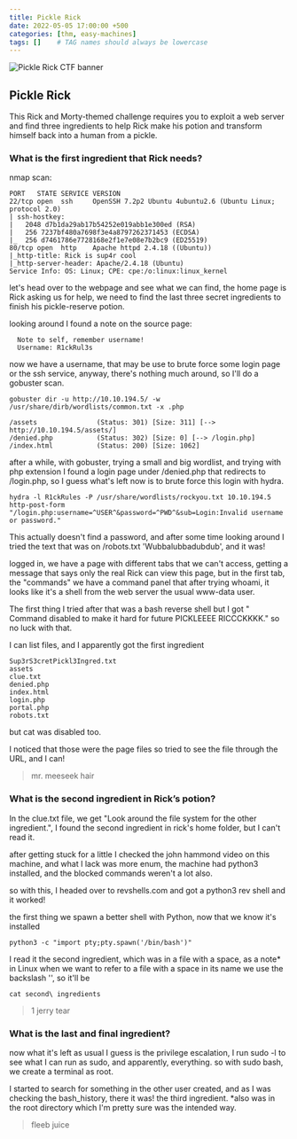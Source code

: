 ```yaml
---
title: Pickle Rick
date: 2022-05-05 17:00:00 +500
categories: [thm, easy-machines]
tags: []    # TAG names should always be lowercase
---
```


![Pickle Rick CTF banner](https://i.imgur.com/o9pyhyU.jpg)

## Pickle Rick

This Rick and Morty-themed challenge requires you to exploit a web server and find three ingredients to help Rick make his potion and transform himself back into a human from a pickle.


### What is the first ingredient that Rick needs?

nmap scan:
```
PORT   STATE SERVICE VERSION
22/tcp open  ssh     OpenSSH 7.2p2 Ubuntu 4ubuntu2.6 (Ubuntu Linux; protocol 2.0)
| ssh-hostkey: 
|   2048 d7b1da29ab17b54252e019abb1e300ed (RSA)
|   256 7237bf480a7698f3e4a8797262371453 (ECDSA)
|_  256 d7461786e7728168e2f1e7e08e7b2bc9 (ED25519)
80/tcp open  http    Apache httpd 2.4.18 ((Ubuntu))
|_http-title: Rick is sup4r cool
|_http-server-header: Apache/2.4.18 (Ubuntu)
Service Info: OS: Linux; CPE: cpe:/o:linux:linux_kernel
```

let's head over to the webpage and see what we can find, the home page is Rick asking us for help, we need to find the last three secret ingredients to finish his pickle-reserve potion.

looking around I found a note on the source page:
```
  Note to self, remember username!
  Username: R1ckRul3s
```

now we have a username, that may be use to brute force some login page or the ssh service, anyway, there's nothing much around, so I'll do a gobuster scan.

```terminal
gobuster dir -u http://10.10.194.5/ -w /usr/share/dirb/wordlists/common.txt -x .php
```

```
/assets               (Status: 301) [Size: 311] [--> http://10.10.194.5/assets/]
/denied.php           (Status: 302) [Size: 0] [--> /login.php]
/index.html           (Status: 200) [Size: 1062]
```
after a while, with gobuster, trying a small and big wordlist, and trying with php extension I found a login page under /denied.php that redirects to /login.php, so I guess what's left now is to brute force this login with hydra.

```terminal
hydra -l R1ckRules -P /usr/share/wordlists/rockyou.txt 10.10.194.5 http-post-form "/login.php:username=^USER^&password=^PWD^&sub=Login:Invalid username or password."
```

This actually doesn't find a password, and after some time looking around I tried the text that was on /robots.txt 'Wubbalubbadubdub', and it was!

logged in, we have a page with different tabs that we can't access, getting a message that says only the real Rick can view this page, but in the first tab, the "commands" we have a command panel that after trying whoami, it looks like it's a shell from the web server the usual www-data user.

The first thing I tried after that was a bash reverse shell but I got "
Command disabled to make it hard for future PICKLEEEE RICCCKKKK." so no luck with that.

I can list files, and I apparently got the first ingredient
```
Sup3rS3cretPickl3Ingred.txt
assets
clue.txt
denied.php
index.html
login.php
portal.php
robots.txt
```

but cat was disabled too.

I noticed that those were the page files so tried to see the file through the URL, and I can!

> mr. meeseek hair

### What is the second ingredient in Rick’s potion?

In the clue.txt file, we get "Look around the file system for the other ingredient.", I found the second ingredient in rick's home folder, but I can't read it.

after getting stuck for a little I checked the john hammond video on this machine, and what I lack was more enum, the machine had python3 installed, and the blocked commands weren't a lot also.

so with this, I headed over to revshells.com and got a python3 rev shell and it worked!

the first thing we spawn a better shell with Python, now that we know it's installed

```terminal
python3 -c "import pty;pty.spawn('/bin/bash')"
```

I read it the second ingredient, which was in a file with a space, as a note* in Linux when we want to refer to a file with a space in its name we use the backslash '\', so it'll be

```terminal
cat second\ ingredients
```

> 1 jerry tear

### What is the last and final ingredient?

now what it's left as usual I guess is the privilege escalation, I run sudo -l to see what I can run as sudo, and apparently, everything. so with sudo bash, we create a terminal as root.

I started to search for something in the other user created, and as I was checking the bash_history, there it was! the third ingredient. *also was in the root directory which I'm pretty sure was the intended way.

> fleeb juice
